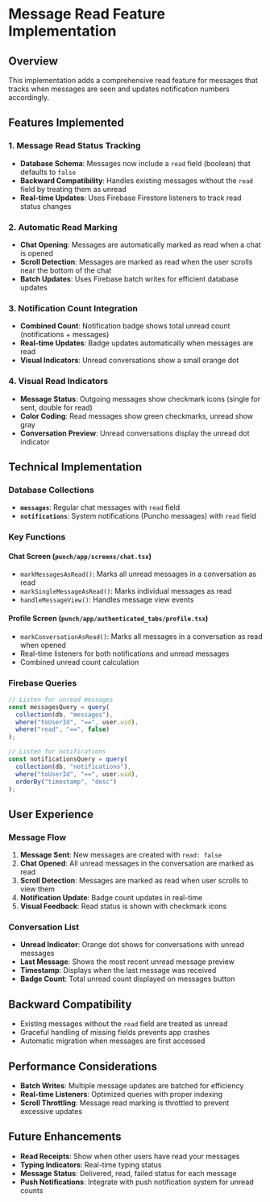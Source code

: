 # Message Read Feature Implementation

## Overview

This implementation adds a comprehensive read feature for messages that tracks when messages are seen and updates notification numbers accordingly.

## Features Implemented

### 1. Message Read Status Tracking

- **Database Schema**: Messages now include a `read` field (boolean) that defaults to `false`
- **Backward Compatibility**: Handles existing messages without the `read` field by treating them as unread
- **Real-time Updates**: Uses Firebase Firestore listeners to track read status changes

### 2. Automatic Read Marking

- **Chat Opening**: Messages are automatically marked as read when a chat is opened
- **Scroll Detection**: Messages are marked as read when the user scrolls near the bottom of the chat
- **Batch Updates**: Uses Firebase batch writes for efficient database updates

### 3. Notification Count Integration

- **Combined Count**: Notification badge shows total unread count (notifications + messages)
- **Real-time Updates**: Badge updates automatically when messages are read
- **Visual Indicators**: Unread conversations show a small orange dot

### 4. Visual Read Indicators

- **Message Status**: Outgoing messages show checkmark icons (single for sent, double for read)
- **Color Coding**: Read messages show green checkmarks, unread show gray
- **Conversation Preview**: Unread conversations display the unread dot indicator

## Technical Implementation

### Database Collections

- **`messages`**: Regular chat messages with `read` field
- **`notifications`**: System notifications (Puncho messages) with `read` field

### Key Functions

#### Chat Screen (`punch/app/screens/chat.tsx`)

- `markMessagesAsRead()`: Marks all unread messages in a conversation as read
- `markSingleMessageAsRead()`: Marks individual messages as read
- `handleMessageView()`: Handles message view events

#### Profile Screen (`punch/app/authenticated_tabs/profile.tsx`)

- `markConversationAsRead()`: Marks all messages in a conversation as read when opened
- Real-time listeners for both notifications and unread messages
- Combined unread count calculation

### Firebase Queries

```javascript
// Listen for unread messages
const messagesQuery = query(
  collection(db, "messages"),
  where("toUserId", "==", user.uid),
  where("read", "==", false)
);

// Listen for notifications
const notificationsQuery = query(
  collection(db, "notifications"),
  where("toUserId", "==", user.uid),
  orderBy("timestamp", "desc")
);
```

## User Experience

### Message Flow

1. **Message Sent**: New messages are created with `read: false`
2. **Chat Opened**: All unread messages in the conversation are marked as read
3. **Scroll Detection**: Messages are marked as read when user scrolls to view them
4. **Notification Update**: Badge count updates in real-time
5. **Visual Feedback**: Read status is shown with checkmark icons

### Conversation List

- **Unread Indicator**: Orange dot shows for conversations with unread messages
- **Last Message**: Shows the most recent unread message preview
- **Timestamp**: Displays when the last message was received
- **Badge Count**: Total unread count displayed on messages button

## Backward Compatibility

- Existing messages without the `read` field are treated as unread
- Graceful handling of missing fields prevents app crashes
- Automatic migration when messages are first accessed

## Performance Considerations

- **Batch Writes**: Multiple message updates are batched for efficiency
- **Real-time Listeners**: Optimized queries with proper indexing
- **Scroll Throttling**: Message read marking is throttled to prevent excessive updates

## Future Enhancements

- **Read Receipts**: Show when other users have read your messages
- **Typing Indicators**: Real-time typing status
- **Message Status**: Delivered, read, failed status for each message
- **Push Notifications**: Integrate with push notification system for unread counts
